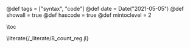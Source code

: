 @def tags = ["syntax", "code"]
@def date = Date("2021-05-05")
@def showall = true
@def hascode = true
@def mintoclevel = 2

\toc

\literate{/_literate/8_count_reg.jl}
